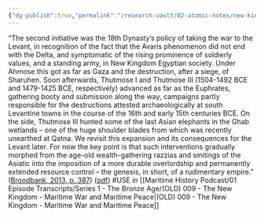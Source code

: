 ```yaml
---
{"dg-publish":true,"permalink":"/research-vault/02-atomic-notes/new-kingdom-egyptian-rulers-began-to-wage-war-in-the-levant-more-than-prior-egyptian-rulers-had-done/"}
---
```


“The second initiative was the 18th Dynasty’s policy of taking the war to the Levant, in recognition of the fact that the Avaris phenomenon did not end with the Delta, and symptomatic of the rising prominence of soldierly values, and a standing army, in New Kingdom Egyptian society. Under Ahmose this got as far as Gaza and the destruction, after a siege, of Sharuhen. Soon afterwards, Thutmose I and Thutmose III (1504-1492 BCE and 1479-1425 BCE, respectively) advanced as far as the Euphrates, gathering booty and submission along the way, campaigns partly responsible for the destructions attested archaeologically at south Levantine towns in the course of the 16th and early 15th centuries BCE. On the side, Thutmose III hunted some of the last Asian elephants in the Ghab wetlands – one of the huge shoulder blades from which was recently unearthed at Qatna. We revisit this expansion and its consequences for the Levant later. For now the key point is that such interventions gradually morphed from the age-old wealth-gathering razzias and smitings of the Asiatic into the imposition of a more durable overlordship and permanently extended resource control – the genesis, in short, of a rudimentary empire.” ([Broodbank, 2013, p. 387](zotero://select/library/items/IR54JIQG)) ([pdf](zotero://open-pdf/library/items/85K7BT2G?page=363&annotation=9QJH7NMR))
#USE in [[Maritime History Podcast/01 Episode Transcripts/Series 1 - The Bronze Age/(OLD) 009 - The New Kingdom -  Maritime War and Maritime Peace\|(OLD) 009 - The New Kingdom -  Maritime War and Maritime Peace]]